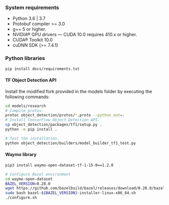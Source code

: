 ### System requirements
 * Python 3.6 | 3.7
 * Protobuf compiler >= 3.0
 * g++ 5 or higher.
 * NVIDIA® GPU drivers — CUDA 10.0 requires 410.x or higher.
 * CUDA® Toolkit 10.0 
 * cuDNN SDK (>= 7.4.1)
 
### Python libraries
```bash
pip install docs/requirements.txt
```
#### TF Object Detection API
Install the modified fork provided in the models folder by executing the following commands:
```bash
cd models/research
# Compile protos.
protoc object_detection/protos/*.proto --python_out=.
# Install TensorFlow Object Detection API.
cp object_detection/packages/tf1/setup.py .
python -m pip install .
```

```bash
# Test the installation.
python object_detection/builders/model_builder_tf1_test.py
```

#### Waymo library
```bash
pip3 install waymo-open-dataset-tf-1-15-0==1.2.0
```

```bash
# Configure Bazel environment
cd waymo-open-dataset
BAZEL_VERSION=0.28.0
wget https://github.com/bazelbuild/bazel/releases/download/0.28.0/bazel-${BAZEL_VERSION}-installer-linux-x86_64.sh
sudo bash bazel-${BAZEL_VERSION}-installer-linux-x86_64.sh
./configure.sh
```